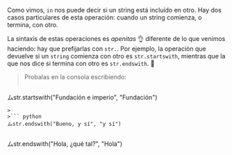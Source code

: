 Como vimos, `in` nos puede decir si un string está incluído en otro. Hay dos casos particulares de esta operación: cuando un string comienza, o termina, con otro. 

La sintaxis de estas operaciones es _apenitas_ :ok_hand: diferente de lo que venimos haciendo: hay que prefijarlas con `str.`. Por ejemplo, la operación que devuelve si un `string` comienza con otro es `str.startswith`, mientras que la que nos dice si termina con otro es `str.endswith`. :eyes:

> Probalas en la consola escribiendo:
>
>``` python
ムstr.startswith("Fundación e imperio", "Fundación")
```
>
>``` python
ムstr.endswith("Bueno, y sí", "y sí")
```
>
>``` python
ムstr.endswith("Hola, ¿qué tal?", "Hola")
```